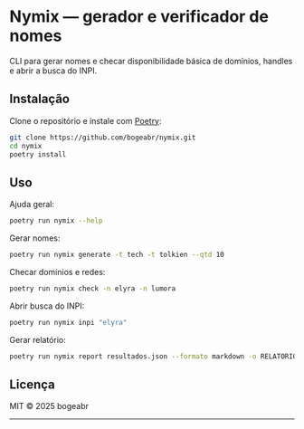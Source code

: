 # Nymix — gerador e verificador de nomes

CLI para gerar nomes e checar disponibilidade básica de domínios, handles e abrir a busca do INPI.

## Instalação

Clone o repositório e instale com [Poetry](https://python-poetry.org/):

```bash
git clone https://github.com/bogeabr/nymix.git
cd nymix
poetry install
```

## Uso

Ajuda geral:

```bash
poetry run nymix --help
```

Gerar nomes:

```bash
poetry run nymix generate -t tech -t tolkien --qtd 10
```

Checar domínios e redes:

```bash
poetry run nymix check -n elyra -n lumora
```

Abrir busca do INPI:

```bash
poetry run nymix inpi "elyra"
```

Gerar relatório:

```bash
poetry run nymix report resultados.json --formato markdown -o RELATORIO.md
```

## Licença

MIT © 2025 bogeabr

---
